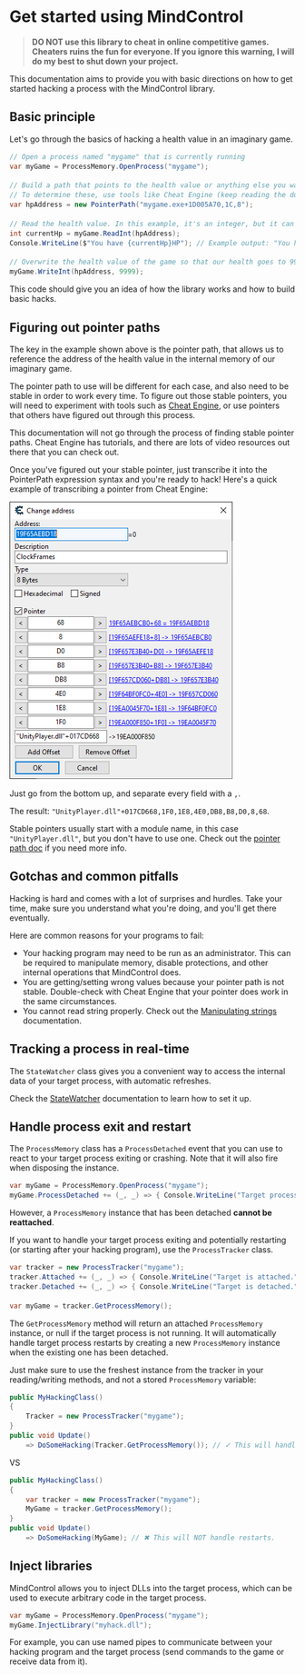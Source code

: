 ﻿# Get started using MindControl 

> **DO NOT use this library to cheat in online competitive games. Cheaters ruins the fun for everyone. If you ignore this warning, I will do my best to shut down your project.**

This documentation aims to provide you with basic directions on how to get started hacking a process with the MindControl library.

## Basic principle

Let's go through the basics of hacking a health value in an imaginary game.

```csharp
// Open a process named "mygame" that is currently running
var myGame = ProcessMemory.OpenProcess("mygame");

// Build a path that points to the health value or anything else you want to hack
// To determine these, use tools like Cheat Engine (keep reading the docs for more info)
var hpAddress = new PointerPath("mygame.exe+1D005A70,1C,8");

// Read the health value. In this example, it's an integer, but it can be any basic type.
int currentHp = myGame.ReadInt(hpAddress);
Console.WriteLine($"You have {currentHp}HP"); // Example output: "You have 50HP"

// Overwrite the health value of the game so that our health goes to 9999.
myGame.WriteInt(hpAddress, 9999);
```

This code should give you an idea of how the library works and how to build basic hacks.

## Figuring out pointer paths

The key in the example shown above is the pointer path, that allows us to reference the address of the health value in the internal memory of our imaginary game.

The pointer path to use will be different for each case, and also need to be stable in order to work every time. To figure out those stable pointers, you will need to experiment with tools such as [Cheat Engine](https://www.cheatengine.org), or use pointers that others have figured out through this process.

This documentation will not go through the process of finding stable pointer paths. Cheat Engine has tutorials, and there are lots of video resources out there that you can check out.

Once you've figured out your stable pointer, just transcribe it into the PointerPath expression syntax and you're ready to hack! Here's a quick example of transcribing a pointer from Cheat Engine:

![An example Cheat Engine pointer](res/CheatEngineExamplePointer.png)

Just go from the bottom up, and separate every field with a `,`.

The result: `"UnityPlayer.dll"+017CD668,1F0,1E8,4E0,DB8,B8,D0,8,68`.

Stable pointers usually start with a module name, in this case `"UnityPlayer.dll"`, but you don't have to use one. Check out the [pointer path doc](PointerPath.md) if you need more info.

## Gotchas and common pitfalls

Hacking is hard and comes with a lot of surprises and hurdles. Take your time, make sure you understand what you're doing, and you'll get there eventually.

Here are common reasons for your programs to fail:
- Your hacking program may need to be run as an administrator. This can be required to manipulate memory, disable protections, and other internal operations that MindControl does.
- You are getting/setting wrong values because your pointer path is not stable. Double-check with Cheat Engine that your pointer does work in the same circumstances.
- You cannot read string properly. Check out the [Manipulating strings](ManipulatingStrings.md) documentation.

## Tracking a process in real-time

The `StateWatcher` class gives you a convenient way to access the internal data of your target process, with automatic refreshes.

Check the [StateWatcher](StateWatcher.md) documentation to learn how to set it up.

## Handle process exit and restart

The `ProcessMemory` class has a `ProcessDetached` event that you can use to react to your target process exiting or crashing. Note that it will also fire when disposing the instance.

```csharp
var myGame = ProcessMemory.OpenProcess("mygame");
myGame.ProcessDetached += (_, _) => { Console.WriteLine("Target process is detached."); }
```

However, a `ProcessMemory` instance that has been detached **cannot be reattached**.

If you want to handle your target process exiting and potentially restarting (or starting after your hacking program), use the `ProcessTracker` class.

```csharp
var tracker = new ProcessTracker("mygame");
tracker.Attached += (_, _) => { Console.WriteLine("Target is attached."); }
tracker.Detached += (_, _) => { Console.WriteLine("Target is detached."); }

var myGame = tracker.GetProcessMemory();
```

The `GetProcessMemory` method will return an attached `ProcessMemory` instance, or null if the target process is not running. It will automatically handle target process restarts by creating a new `ProcessMemory` instance when the existing one has been detached.

Just make sure to use the freshest instance from the tracker in your reading/writing methods, and not a stored `ProcessMemory` variable:

```csharp
public MyHackingClass()
{
    Tracker = new ProcessTracker("mygame");
}
public void Update()
    => DoSomeHacking(Tracker.GetProcessMemory()); // ✓ This will handle restarts
```

VS

```csharp
public MyHackingClass()
{
    var tracker = new ProcessTracker("mygame");
    MyGame = tracker.GetProcessMemory();
}
public void Update()
    => DoSomeHacking(MyGame); // ✖ This will NOT handle restarts.
```

## Inject libraries

MindControl allows you to inject DLLs into the target process, which can be used to execute arbitrary code in the target process.

```csharp
var myGame = ProcessMemory.OpenProcess("mygame");
myGame.InjectLibrary("myhack.dll");
```

For example, you can use named pipes to communicate between your hacking program and the target process (send commands to the game or receive data from it).
